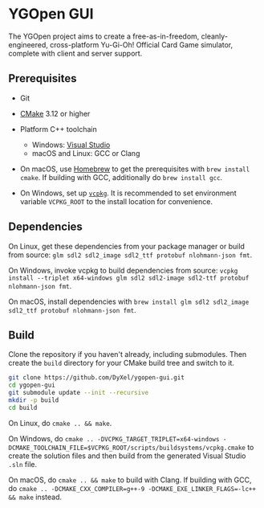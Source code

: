 # YGOpen GUI

The YGOpen project aims to create a free-as-in-freedom, cleanly-engineered, cross-platform Yu-Gi-Oh! Official Card Game simulator, complete with client and server support.

## Prerequisites

- Git
- [CMake](https://cmake.org/download/) 3.12 or higher
- Platform C++ toolchain
  - Windows: [Visual Studio](https://visualstudio.microsoft.com/)
  - macOS and Linux: GCC or Clang

- On macOS, use [Homebrew](https://brew.sh/) to get the prerequisites with `brew install cmake`. If building with GCC, additionally do `brew install gcc`.
- On Windows, set up [`vcpkg`](https://github.com/microsoft/vcpkg). It is recommended to set environment variable `VCPKG_ROOT` to the install location for convenience.

## Dependencies

On Linux, get these dependencies from your package manager or build from source: `glm sdl2 sdl2_image sdl2_ttf protobuf nlohmann-json fmt`.

On Windows, invoke vcpkg to build dependencies from source: `vcpkg install --triplet x64-windows glm sdl2 sdl2-image sdl2-ttf protobuf nlohmann-json fmt`.

On macOS, install dependencies with `brew install glm sdl2 sdl2_image sdl2_ttf protobuf nlohmann-json fmt`.

## Build

Clone the repository if you haven't already, including submodules. Then create the `build` directory for your CMake build tree and switch to it.


```bash
git clone https://github.com/DyXel/ygopen-gui.git
cd ygopen-gui
git submodule update --init --recursive
mkdir -p build
cd build
```

On Linux, do `cmake .. && make`.

On Windows, do `cmake .. -DVCPKG_TARGET_TRIPLET=x64-windows -DCMAKE_TOOLCHAIN_FILE=$VCPKG_ROOT/scripts/buildsystems/vcpkg.cmake` to create the solution files and then build from the generated Visual Studio `.sln` file.

On macOS, do `cmake .. && make` to build with Clang. If building with GCC, do `cmake .. -DCMAKE_CXX_COMPILER=g++-9 -DCMAKE_EXE_LINKER_FLAGS=-lc++ && make` instead.
